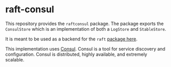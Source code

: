 raft-consul
===========

This repository provides the `raftconsul` package. The package exports the
`ConsulStore` which is an implementation of both a `LogStore` and `StableStore`.

It is meant to be used as a backend for the `raft` [package
here](https://github.com/hashicorp/raft).

This implementation uses [Consul](https://github.com/hashicorp/consul). Consul is a tool for service discovery and configuration. Consul is distributed, highly available, and extremely scalable.
